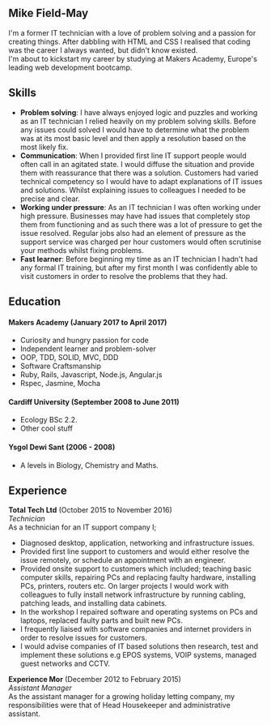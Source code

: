## Mike Field-May

I'm a former IT technician with a love of problem solving and a passion for creating things. After dabbling with HTML and CSS I realised that coding was the career I always wanted, but didn't know existed.   
I'm about to kickstart my career by studying at Makers Academy,  Europe's leading web development bootcamp.

## Skills

- **Problem solving**: I have always enjoyed logic and puzzles and working as an IT technician I relied heavily on my problem solving skills. Before any issues could solved I would have to determine what the problem was at its most basic level and then apply a resolution based on the most likely fix.
- **Communication**: When I provided first line IT support people would often call in an agitated state. I would diffuse the situation and provide them with reassurance that there was a solution. Customers had varied technical competency so I would have to adapt explanations of IT issues and solutions. Whilst explaining issues to colleagues I needed to be precise and clear.
- **Working under pressure**: As an IT technician I was often working under high pressure. Businesses may have had issues that completely stop them from functioning and as such there was a lot of pressure to get the issue resolved. Regular jobs also had an element of pressure as the support service was charged per hour customers would often scrutinise your methods whilst  fixing problems.
- **Fast learner**: Before beginning my time as an IT technician I hadn't had any formal IT training, but after my first month I was confidently able to visit customers in order to resolve the problems that they had.


## Education

#### Makers Academy (January 2017 to April 2017)

- Curiosity and hungry passion for code
- Independent learner and problem-solver
- OOP, TDD, SOLID, MVC, DDD
- Software Craftsmanship
- Ruby, Rails, Javascript, Node.js, Angular.js
- Rspec, Jasmine, Mocha

#### Cardiff University (September 2008 to June 2011)

- Ecology BSc 2.2.
- Other cool stuff

#### Ysgol Dewi Sant (2006 - 2008)
- A levels in Biology, Chemistry and Maths.

## Experience

**Total Tech Ltd** (October 2015 to November 2016)    
*Technician*  
As a technician for an IT support company I;
- Diagnosed desktop, application, networking and infrastructure issues.
- Provided first line support to customers and would either resolve the issue remotely, or schedule an appointment with an engineer.
- Provided onsite support to customers which included; teaching basic computer skills, repairing PCs and replacing faulty hardware, installing PCs, printers, routers etc. On larger projects I would work with colleagues to fully install network infrastructure by running cabling, patching leads, and installing data cabinets.
- In the workshop I repaired software and operating systems on PCs and laptops, replaced faulty parts and built new PCs.
- I frequently liaised with software companies and internet providers in order to resolve issues for customers.
- I would advise companies of IT based solutions then research, test and implement these solutions e.g EPOS systems, VOIP systems, managed guest networks and CCTV.

**Experience Mor** (December 2012 to February 2015)  
*Assistant Manager*  
As the assistant manager for a growing holiday letting company, my responsibilities were that of Head Housekeeper and administrative assistant.

